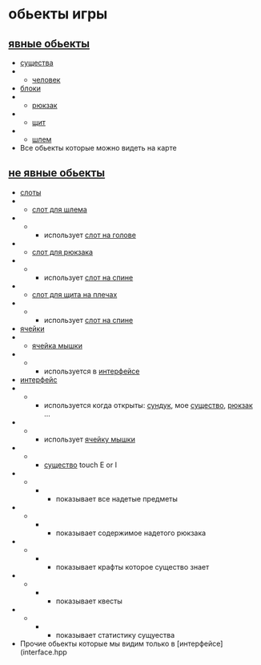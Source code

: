 # обьекты игры

## [явные обьекты](tangible.hpp)
- [существа](essence.hpp)
- - [человек](man.hpp)
- [блоки](block.hpp)
- - [рюкзак](backpuck.hpp)
- - [щит](shield.hpp)
- - [шлем](helmet.hpp)
- Все обьекты которые можно видеть на карте 
## [не явные обьекты](not__tangible.hpp)
- [слоты](slot.hpp)
- - [слот для шлема](slot__for__helmet.hpp)
- - - использует [слот на голове](slot__for__my__head.hpp)
- - [слот для рюкзака](slot__for__backpuck.hpp)
- - - использует [слот на спине](slot__for__my__back.hpp)
- - [слот для щита на плечах](slot__for__back__shield.hpp)
- - - использует [слот на спине](slot__for__my__back.hpp)
- [ячейки](cell.hpp)
- - [ячейка мышки](cell.hpp)
- - - используется в [интерфейсе](interface.hpp)
- [интерфейс](interface.hpp)
- - - используется когда открыты: [сундук](chest.hpp), мое [существо](essence.hpp), [рюкзак](backpuck.hpp) ...
- - - использует [ячейку мышки](cell.hpp)
- - - [существо](interface__essence.hpp) touch E or I
- - - - показывает все надетые предметы
- - - - показывает содержимое надетого рюкзака
- - - - показывает крафты которое существо знает
- - - - показывает квесты
- - - - показывает статистику сущуества
- Прочие обьекты которые мы видим только в [интерфейсе](interface.hpp

